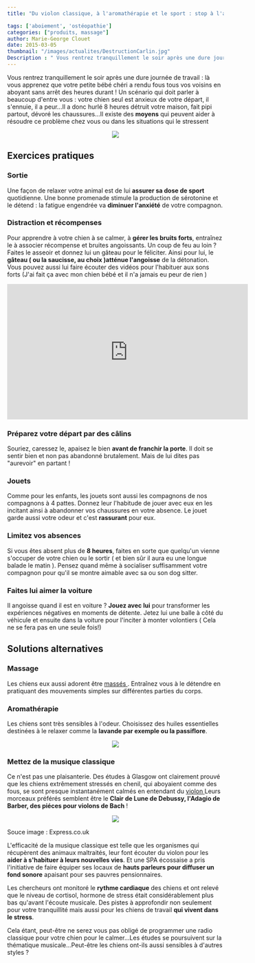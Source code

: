 ```yaml
---
title: "Du violon classique, à l'aromathérapie et le sport : stop à l'anxiété canine !"

tags: ['aboiement', 'ostéopathie']
categories: ["produits, massage"]
author: Marie-George Clouet
date: 2015-03-05
thumbnail: "/images/actualites/DestructionCarlin.jpg"
Description : " Vous rentrez tranquillement le soir après une dure journée de travail : là vous apprenez que votre petite bébé chéri a rendu fous tous vos voisins en aboyant sans arrêt des heures durant ! Un scénario qui doit parler à beaucoup d'entre vous : votre chien seul est anxieux de votre départ, il s'ennuie, il a peur... "
---
```


Vous rentrez tranquillement le soir après une dure journée de travail : là vous apprenez que votre petite bébé chéri a rendu fous tous vos voisins en aboyant sans arrêt des heures durant !
Un scénario qui doit parler à beaucoup d'entre vous : votre chien seul est anxieux de votre départ, il s'ennuie, il a peur...Il a donc hurlé 8 heures détruit votre maison, fait pipi partout, dévoré les chaussures...Il existe des <b>moyens</b> qui peuvent aider à résoudre ce problème chez vous ou dans les situations qui le stressent


<p align="center"><img src= "/images/actualites/DestructionCarlin.jpg"></p>



## Exercices pratiques ##
### Sortie ###
Une façon de relaxer votre animal est de lui <b>assurer sa dose de sport</b> quotidienne. Une bonne promenade stimule la production de sérotonine et le détend : la fatigue engendrée va <b>diminuer l'anxiété</b> de votre compagnon.

### Distraction et récompenses ###

Pour apprendre à votre chien à se calmer, à <b>gérer les bruits forts</b>, entraînez le à associer récompense et bruites angoissants. Un coup de feu au loin ? Faites le asseoir et donnez lui un gâteau pour le féliciter. Ainsi pour lui, le <b>gâteau ( ou la saucisse, au choix )atténue l'angoisse</b> de la détonation. Vous pouvez aussi lui faire écouter des vidéos pour l'habituer aux sons forts  (J'ai fait ça avec mon chien bébé et il n'a jamais eu peur de rien )
<p align=" center"><iframe width="560" height="315" src="https://www.youtube.com/embed/3j4UM397IZ4" frameborder="0" allowfullscreen></iframe></p>



### Préparez votre départ par des câlins ###

Souriez, caressez le, apaisez le bien <b>avant de franchir la porte</b>. Il doit se sentir bien et non pas abandonné brutalement. Mais de lui dites pas "aurevoir" en partant !


### Jouets ###
Comme pour les enfants, les jouets sont aussi les compagnons de nos compagnons à 4 pattes. Donnez leur l'habitude de jouer avec eux en les incitant ainsi à abandonner vos chaussures en votre absence. Le jouet garde aussi votre odeur et c'est <b>rassurant</b> pour eux.


### Limitez vos absences ###
Si vous êtes absent plus de <b>8 heures</b>, faites en sorte que quelqu'un vienne s'occuper de votre chien ou le sortir ( et bien sûr il aura eu une longue balade le matin ). Pensez quand même à socialiser suffisamment votre compagnon pour qu'il se montre aimable avec sa ou son dog sitter.


### Faites lui aimer la voiture ###
Il angoisse quand il est en voiture ? <b>Jouez avec lui</b> pour transformer les expériences négatives en moments de détente. Jetez lui une balle à côté du véhicule et ensuite dans la voiture pour l'inciter à monter volontiers ( Cela ne se fera pas en une seule fois!)

## Solutions alternatives ##
### Massage ###
Les chiens eux aussi adorent être <a href =" http://www.chien-calme.com/actualites/massage_pour_chiens/" target="_blank"> massés </a>. Entraînez vous à le détendre en pratiquant des mouvements simples sur différentes parties du corps.

### Aromathérapie ###
Les chiens sont très sensibles à l'odeur. Choisissez des huiles essentielles destinées à le relaxer comme la <b>lavande par exemple ou la passiflore</b>.
<p align="center"><img src= "/images/actualites/dogandlavendel.jpg"></p>

### Mettez de la musique classique ###
Ce n'est pas une plaisanterie. Des études à Glasgow ont clairement prouvé que les chiens extrêmement stressés  en chenil, qui aboyaient comme des fous, se sont presque instantanément calmés en entendant du <a href ="http://www.express.co.uk/news/uk/561305/Canines-violins-classical/ " target="_blank"> violon </a>  Leurs morceaux préférés semblent être le <b>Clair de Lune de Debussy, l'Adagio de Barber, des piéces pour violons de Bach</b> !

<p align="center"><img src= "/images/actualites/Scotland-dog-violin-561305.jpg"></p>


Souce image : Express.co.uk


L'efficacité de la musique classique est telle que les organismes qui récupèrent des animaux maltraités, leur font écouter du violon pour les <b>aider à s'habituer à leurs nouvelles vies</b>. Et une SPA écossaise a pris l'initiative de faire équiper ses locaux de <b>hauts parleurs pour diffuser un fond sonore</b> apaisant pour ses pauvres pensionnaires.

Les chercheurs ont monitoré le <b>rythme cardiaque</b> des chiens et ont relevé que le niveau de cortisol, hormone de stress était considérablement plus bas qu'avant l'écoute musicale.
Des pistes à approfondir non seulement pour votre tranquillité mais aussi pour les chiens de travail <b>qui vivent dans le stress</b>.



Cela étant, peut-être ne serez vous pas obligé de programmer une radio classique pour votre chien pour le calmer...Les études se poursuivent sur la thématique musicale...Peut-être les chiens ont-ils aussi sensibles à d'autres styles ?
